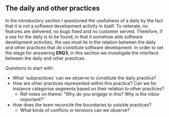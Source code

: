
## The daily and other practices

In the introductory section I questioned the usefulness of a daily by the fact that it is not a software development activity in itself. To reiterate, no features are delivered, no bugs fixed and no customer served. Therefore, if a use for the daily is to be found, in that it somehow aids software development activities, the use must lie in the relation between the daily and other practices that _do_ constitute software development. In order to set the stage for answering **ERQ3**, in this section we investigate the interface between the daily and other practices.


Questions to start with:

- What 'subpractices' can we observe to constitute the daily practice?
- How are other practices represented within this practice? Can we for instance categorise segments based on their relation to other practices?
  - Ref notes on theme: "Why do you engage in this? Why is the inbox important?"
- How does the team reconcile the boundaries to outside practices?
  - What kinds of conflicts or tensions can we observe?

